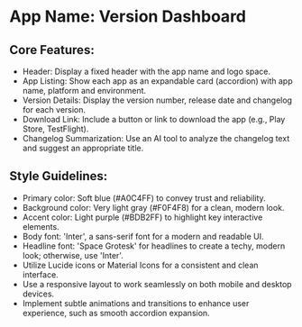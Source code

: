 # **App Name**: Version Dashboard

## Core Features:

- Header: Display a fixed header with the app name and logo space.
- App Listing: Show each app as an expandable card (accordion) with app name, platform and environment.
- Version Details: Display the version number, release date and changelog for each version.
- Download Link: Include a button or link to download the app (e.g., Play Store, TestFlight).
- Changelog Summarization: Use an AI tool to analyze the changelog text and suggest an appropriate title.

## Style Guidelines:

- Primary color: Soft blue (#A0C4FF) to convey trust and reliability.
- Background color: Very light gray (#F0F4F8) for a clean, modern look.
- Accent color: Light purple (#BDB2FF) to highlight key interactive elements.
- Body font: 'Inter', a sans-serif font for a modern and readable UI. 
- Headline font: 'Space Grotesk' for headlines to create a techy, modern look; otherwise, use 'Inter'.
- Utilize Lucide icons or Material Icons for a consistent and clean interface.
- Use a responsive layout to work seamlessly on both mobile and desktop devices.
- Implement subtle animations and transitions to enhance user experience, such as smooth accordion expansion.